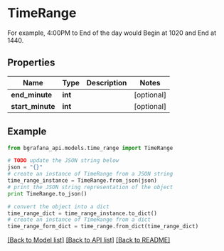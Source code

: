 # TimeRange

For example, 4:00PM to End of the day would Begin at 1020 and End at 1440.

## Properties
Name | Type | Description | Notes
------------ | ------------- | ------------- | -------------
**end_minute** | **int** |  | [optional] 
**start_minute** | **int** |  | [optional] 

## Example

```python
from bgrafana_api.models.time_range import TimeRange

# TODO update the JSON string below
json = "{}"
# create an instance of TimeRange from a JSON string
time_range_instance = TimeRange.from_json(json)
# print the JSON string representation of the object
print TimeRange.to_json()

# convert the object into a dict
time_range_dict = time_range_instance.to_dict()
# create an instance of TimeRange from a dict
time_range_form_dict = time_range.from_dict(time_range_dict)
```
[[Back to Model list]](../README.md#documentation-for-models) [[Back to API list]](../README.md#documentation-for-api-endpoints) [[Back to README]](../README.md)


